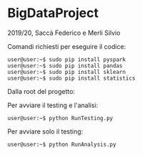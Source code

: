 # BigDataProject
2019/20, Saccà Federico e Merli Silvio

Comandi richiesti per eseguire il codice:
```console
user@user:~$ sudo pip install pyspark
user@user:~$ sudo pip install pandas
user@user:~$ sudo pip install sklearn
user@user:~$ sudo pip install statistics
```
Dalla root del progetto:

Per avviare il testing e l'analisi:
```console
user@user:~$ python RunTesting.py
```

Per avviare solo il testing:
```console
user@user:~$ python RunAnalysis.py

